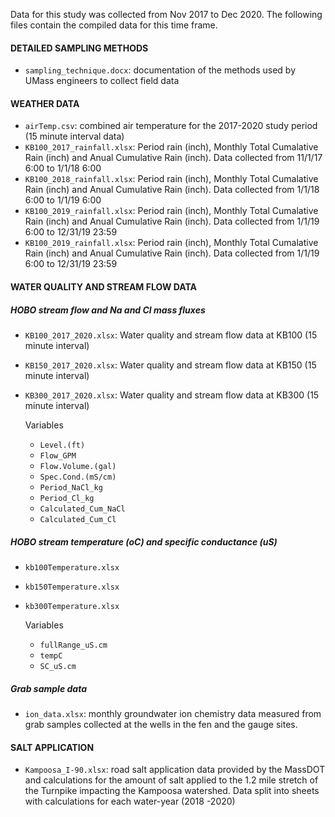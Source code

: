 
Data for this study was collected from Nov 2017 to Dec 2020. The
following files contain the compiled data for this time frame.

#### DETAILED SAMPLING METHODS

- `sampling_technique.docx`: documentation of the methods used by UMass
  engineers to collect field data

#### WEATHER DATA

- `airTemp.csv`: combined air temperature for the 2017-2020 study period
  (15 minute interval data)
- `KB100_2017_rainfall.xlsx`: Period rain (inch), Monthly Total
  Cumalative Rain (inch) and Anual Cumulative Rain (inch). Data
  collected from 11/1/17 6:00 to 1/1/18 6:00
- `KB100_2018_rainfall.xlsx`: Period rain (inch), Monthly Total
  Cumalative Rain (inch) and Anual Cumulative Rain (inch). Data
  collected from 1/1/18 6:00 to 1/1/19 6:00
- `KB100_2019_rainfall.xlsx`: Period rain (inch), Monthly Total
  Cumalative Rain (inch) and Anual Cumulative Rain (inch). Data
  collected from 1/1/19 6:00 to 12/31/19 23:59
- `KB100_2019_rainfall.xlsx`: Period rain (inch), Monthly Total
  Cumalative Rain (inch) and Anual Cumulative Rain (inch). Data
  collected from 1/1/19 6:00 to 12/31/19 23:59

#### WATER QUALITY AND STREAM FLOW DATA

##### HOBO stream flow and Na and Cl mass fluxes

- `KB100_2017_2020.xlsx`: Water quality and stream flow data at KB100
  (15 minute interval)

- `KB150_2017_2020.xlsx`: Water quality and stream flow data at KB150
  (15 minute interval)

- `KB300_2017_2020.xlsx`: Water quality and stream flow data at KB300
  (15 minute interval)

  Variables

  - `Level.(ft)`
  - `Flow_GPM`
  - `Flow.Volume.(gal)`  
  - `Spec.Cond.(mS/cm)`  
  - `Period_NaCl_kg`  
  - `Period_Cl_kg`  
  - `Calculated_Cum_NaCl`
  - `Calculated_Cum_Cl`

##### HOBO stream temperature (oC) and specific conductance (uS)

- `kb100Temperature.xlsx`

- `kb150Temperature.xlsx`

- `kb300Temperature.xlsx`

  Variables

  - `fullRange_uS.cm`
  - `tempC`
  - `SC_uS.cm`

##### Grab sample data

- `ion_data.xlsx`: monthly groundwater ion chemistry data measured from
  grab samples collected at the wells in the fen and the gauge sites.

#### SALT APPLICATION

- `Kampoosa_I-90.xlsx`: road salt application data provided by the
  MassDOT and calculations for the amount of salt applied to the 1.2
  mile stretch of the Turnpike impacting the Kampoosa watershed. Data
  split into sheets with calculations for each water-year (2018 -2020)
